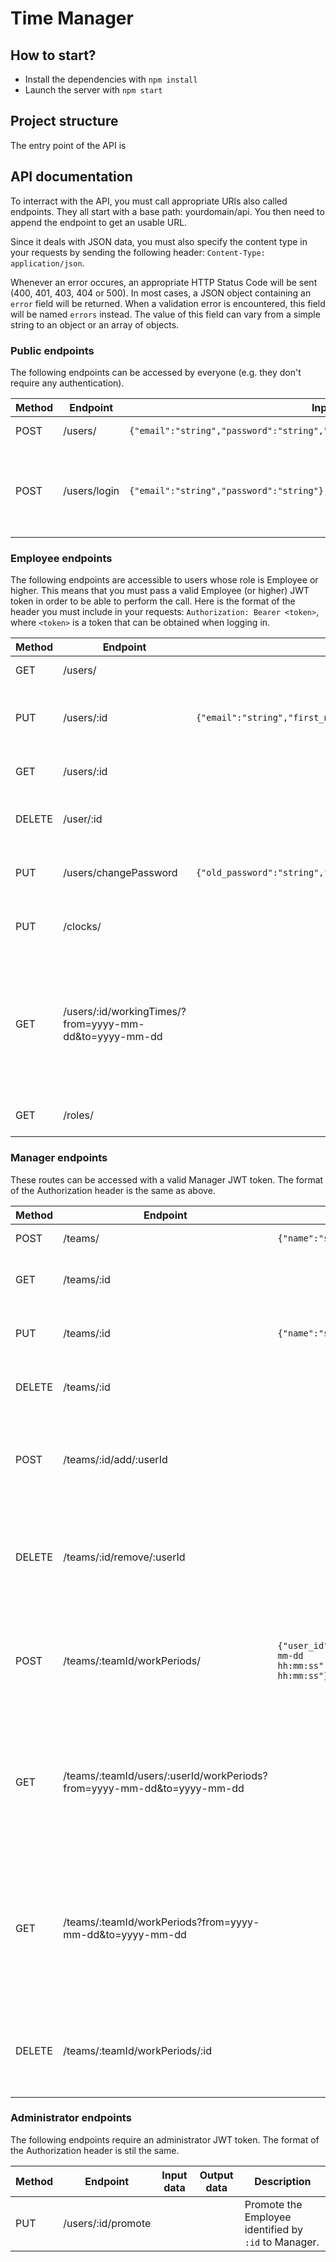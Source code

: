 # Time Manager

## How to start?

- Install the dependencies with `npm install`
- Launch the server with `npm start`

## Project structure
The entry point of the API is 

## API documentation

To interract with the API, you must call appropriate URls also called endpoints. They all start with a base path: yourdomain/api. You then need to append the endpoint to get an usable URL.

Since it deals with JSON data, you must also specify the content type in your requests by sending the following header: `Content-Type: application/json`.

Whenever an error occures, an appropriate HTTP Status Code will be sent (400, 401, 403, 404 or 500). In most cases, a JSON object containing an `error` field will be returned. When a validation error is encountered, this field will be named `errors` instead. The value of this field can vary from a simple string to an object or an array of objects.

### Public endpoints

The following endpoints can be accessed by everyone (e.g. they don't require any authentication).

| Method | Endpoint | Input data | Output data | Description |
|--------|----------|------------|-------------|-------------|
| POST | /users/ | `{"email":"string","password":"string","first_name":"string","last_name":"string"}` | `{"id":"int","email":"string","first_name":"string","last_name":"string","role_id":"int","role_label":"string","teams":[]}` | Sign up as a new user. |
| POST | /users/login | `{"email":"string","password":"string"}` | `{"id":"int","email":"string","first_name":"string","last_name":"string","role_id":"int","role_label":"string","token":"string","teams":[{"id":"int","name":"string","manager_id":"string","manager_first_name":"string","manager_last_name":"string"},...],"clocked_in":"bool"}` | Log in to the API. The JWT token is contained in the `token` field. |

### Employee endpoints

The following endpoints are accessible to users whose role is Employee or higher. This means that you must pass a valid Employee (or higher) JWT token in order to be able to perform the call.
Here is the format of the header you must include in your requests: `Authorization: Bearer <token>`, where `<token>` is a token that can be obtained when logging in.

| Method | Endpoint | Input data | Output data | Description |
|--------|----------|------------|-------------|-------------|
| GET | /users/ | | `[{"id":"int","email":"string","first_name":"string","last_name":"string","role_id":"int","role_label":"string","clocked_in":"bool"},...]' | Get all users. |
| PUT | /users/:id | `{"email":"string","first_name":"string","last_name":"string"}` | | Update informations of the user referenced by `:id`. |
| GET | /users/:id | | `{"id":"int","email":"string","first_name":"string","last_name":"string","role_id":"int","role_label":"string","teams":[{"id":"int","name":"string","manager_id":"string","manager_first_name":"string","manager_last_name":"string"},...],"clocked_in":"bool"}` | Get the user referenced by `:id`. |
| DELETE | /user/:id | | | Delete the user identified by `:id`. |
| PUT | /users/changePassword | `{"old_password":"string","password":"string"}` | | Change the password of the current user. |
| PUT | /clocks/ | | `{"user_id":"int","user_id":"int","arrival":"timestamp","departure":"timestamp"}` | Clocks in or out for the current user. |
| GET | /users/:id/workingTimes/?from=yyyy-mm-dd&to=yyyy-mm-dd | | `[{"id":"int","user_id":"int","arrival":"string","departure":"string or null"},...]` | Get the working times of the user referenced by :id that are comprized between the from and to dates. |
| GET | /roles/ | | `[{"id":"int","label":"string"},...]` | Get all the available roles. |

### Manager endpoints

These routes can be accessed with a valid Manager JWT token. The format of the Authorization header is the same as above.

| Method | Endpoint | Input data | Output data | Description |
|--------|----------|------------|-------------|-------------|
| POST | /teams/ | `{"name":"string"}` | `{"id":"int","name":"string","manager_id":"int"}` | Create a new team. |
| GET | /teams/:id | | `{"id":"int","name":"string","manager_id":"int","manager_first_name":"string","manager_last_name":"string","members":[{"id":"int","first_name":"string","last_name":"string","role_id":"int","role_label":"string"},...]}` | Get the team identified by `:id`. |
| PUT | /teams/:id | `{"name":"string"}` | `{"id":"int","name":"string","manager_id":"int","manager_first_name":"string","manager_last_name":"string"}` | Update the team identified by `:id`. |
| DELETE | /teams/:id | | | Delete the team identified by `:id`. |
| POST | /teams/:id/add/:userId | | | Add the user referenced by `:userId` to the team identified by `:id`. |
| DELETE | /teams/:id/remove/:userId | | | Remove the user referenced by `:uierId` from the team identified by `:id`. |
| POST | /teams/:teamId/workPeriods/ | `{"user_id":"int","arrival":"yyyy-mm-dd hh:mm:ss","departure":"yyyy-mm-dd hh:mm:ss"}` | `{"team_id":"int","id":"int","user_id":"int","arrival":"yyyy-mm-dd hh:mm::ss","departure":"yyyy-mm-dd hh:mm:ss"}` | Create a new work period for a given member of the team identified by `:teamId`. |
| GET | /teams/:teamId/users/:userId/workPeriods?from=yyyy-mm-dd&to=yyyy-mm-dd | | `[{"team_id":"int","id":"int","user_id":"int","arrival":"yyyy-mm-dd hh:mm:ss","departure":"yyyy-mm-dd hh:mm:ss"},...]` | Get the work periods that corresponds to the user identified by `:userId` inside the team referenced by `:teamId`. |
| GET | /teams/:teamId/workPeriods?from=yyyy-mm-dd&to=yyyy-mm-dd | | `[{"team_id":"int","id":"int","user_id":"int","arrival":"yyyy-mm-dd hh:mm:ss","departure":"yyyy-mm-dd hh:mm:ss"},...]` | Get the work periods for all users of the team referenced by `:teamId` that are comprized between `from` and `to` dates. |
| DELETE | /teams/:teamId/workPeriods/:id | | | Delete the work period identified by `:id` inside the team referenced by `:teamId`. |

### Administrator endpoints

The following endpoints require an administrator JWT token. The format of the Authorization header is stil the same.

| Method | Endpoint | Input data | Output data | Description |
|--------|----------|------------|-------------|-------------|
| PUT | /users/:id/promote | | | Promote the Employee identified by `:id` to Manager. |

